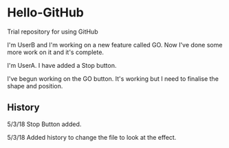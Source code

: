 # Hello-GitHub
Trial repository for using GitHub

I'm UserB and I'm working on a new feature called GO.
Now I've done some more work on it and it's complete.

I'm UserA. I have added a Stop button.

I've begun working on the GO button. It's working but I need to finalise the shape and position.

History
-------
5/3/18
Stop Button added.

5/3/18
Added history to change the file to look at the effect.
